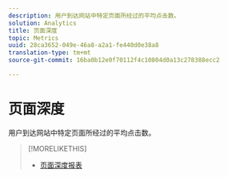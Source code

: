 ```yaml
---
description: 用户到达网站中特定页面所经过的平均点击数。
solution: Analytics
title: 页面深度
topic: Metrics
uuid: 28ca3652-049e-46a8-a2a1-fe440d0e38a8
translation-type: tm+mt
source-git-commit: 16ba0b12e0f70112f4c10804d0a13c278388ecc2

---
```



# 页面深度

用户到达网站中特定页面所经过的平均点击数。

>[!MORELIKETHIS]
>
>* [页面深度报表](/help/components/c-variables/dimensionslist/reports-page-depth.md)

